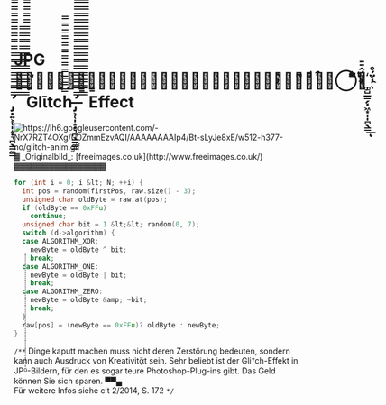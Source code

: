 # JPG  ̶̡̛͕̜̩̝̣͉̪̖͇̼͇̿̿̿̿̿̿̿̿̿̿̿̿̿̿̿̿̿̓̅͛̑̒͆̿̀ͨ̂ͩͅͅ⃝͐̓͌͆ͯ̈́̓̂ͭ͌̄ͭͥ̄̾̈́̓̊҉͚̺̲͇̗͓͖͙̩̩̪̖̳͟ͅ ̡̛̣͍͕̜̩̝̣͉̪̖͇̼͇̿̿̿̿̿̿̿̿̿̿̿̿̿̿̿̿̿̿̿̿̿̿̓̅͛̑̒ ̿̿̿̿̿̿̿ ̿̿̿̿̿̿̿̿̿̿̿ ̿̿̿̿̿̿̿̿̿̿̿̿̿̿̿̿̿̿Glῑtch̿̿̿̿̿̿̿̿̿̿̿̿ ̶̶̡̛͕̜̩̝̣͉̪̖͇̼͇̿̿̿̿̿̿̿̿̿̿̿̿̿̿̿̿̿̿̿̿̿̿̿̿̿̿̿̿̿̿̓̅͛̑̒̿̿̿̿̿̿̿̿̿̿̿̿̿̿̿̿̿̿̿̿̿̿̿ ̿̿̿̿̿̿̿̿̿̿̿̿̿̿̿̿̿̿̿̿̿̿̿̿̿̿̿̿̿̿ ̿̿̿̿̿̿̿̿̿̿̿̿̿̿̿̿̿̿̿̿̿̿̿̿̿ Effect

<img src="https://lh6.googleusercontent.com/-NrX7RZT4OXg/U0ZmmEzvAQI/AAAAAAAAIp4/Bt-sLyJe8xE/w512-h377-no/glitch-anim.gif" alt="https://lh6.googleusercontent.com/-NrX7RZT4OXg/U0ZmmEzvAQI/AAAAAAAAIp4/Bt-sLyJe8xE/w512-h377-no/glitch-anim.gif" title="">
▓ _Originalbild_: [freeimages.co.uk](http://www.freeimages.co.uk/) ▓▓▓▓▓▓▓▓▓▓▓▓▓▓▓▓

```c
for (int i = 0; i &lt; N; ++i) {
  int pos = random(firstPos, raw.size() - 3);
  unsigned char oldByte = raw.at(pos);
  if (oldByte == 0xFFu)
    continue;
  unsigned char bit = 1 &lt;&lt; random(0, 7);
  switch (d->algorithm) {
  case ALGORITHM_XOR:
    newByte = oldByte ^ bit;
    break;
  case ALGORITHM_ONE:
    newByte = oldByte | bit;
    break;
  case ALGORITHM_ZERO:
    newByte = oldByte &amp; ~bit;
    break;
  }
  raw[pos] = (newByte == 0xFFu)? oldByte : newByte;
}
```

`/**` Dinge kaputt machen muss nicht deren Zerstörung bedeuten, sondern kann auch Ausdruck von Kreativitᾄt sein. Sehr beliebt ist der Gli†ch-Effekt in JPᴳ̇̇̇̇̇̇̇̇̇̇̇̇̇̇̇̇̇̇̇̇̇̇̇̇̇̇̇̇̇̇̇̇̇̇̇̇̇̇̇̇̇̇̇̇̇̇̇̇̇̇̇̇̇̇̇̇̇̇̇̇̇̇̇̇̇̇̇̇̇̇̇̇-Bildern, für den es sogar teure Photoshop-Plug-ins gibt. Das Geld können Sie sich sparen. ▀▀▄  
Für weitere Infos siehe c’t 2/2014, S. 172 `*/`
